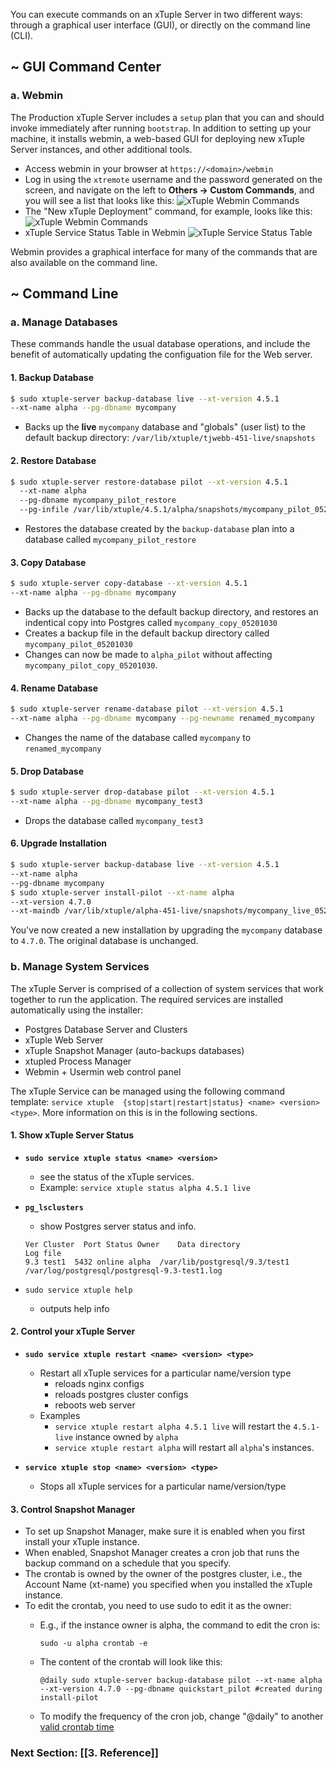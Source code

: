 You can execute commands on an xTuple Server in two different ways: through a graphical user interface (GUI), or directly on the command line (CLI). 

## ~ GUI Command Center

### a. Webmin
The Production xTuple Server includes a `setup` plan that you can and should invoke immediately after running `bootstrap`. In addition to setting up your machine, it installs webmin, a web-based GUI for deploying new xTuple Server instances, and other additional tools.
  - Access webmin in your browser at `https://<domain>/webmin`
  - Log in using the `xtremote` username and the password generated on the screen, and navigate on the left to **Others -> Custom Commands**, and you will see a list that looks like this:
      ![xTuple Webmin Commands](https://s3.amazonaws.com/cdn.xtuplecloud.com/images/xtuple-server/xtuple-webmin-cmdlist.png)
  - The "New xTuple Deployment" command, for example, looks like this:
      ![xTuple Webmin Commands](https://s3.amazonaws.com/cdn.xtuplecloud.com/images/xtuple-server/xtuple-webmin-install-cmd.png)
  - xTuple Service Status Table in Webmin
      ![xTuple Service Status Table](https://s3.amazonaws.com/cdn.xtuplecloud.com/images/xtuple-server/xtuple-webmin-status-table.png)

Webmin provides a graphical interface for many of the commands that are also available on the command line.

## ~ Command Line

### a. Manage Databases

  These commands handle the usual database operations, and include the benefit of automatically updating
  the configuation file for the Web server.

#### 1. **Backup Database**
```sh
$ sudo xtuple-server backup-database live --xt-version 4.5.1 
--xt-name alpha --pg-dbname mycompany
```
  - Backs up the **live** `mycompany` database and "globals" (user list) to the default backup directory: `/var/lib/xtuple/tjwebb-451-live/snapshots`
    
#### 2. **Restore Database**
```sh
$ sudo xtuple-server restore-database pilot --xt-version 4.5.1 
  --xt-name alpha
  --pg-dbname mycompany_pilot_restore
  --pg-infile /var/lib/xtuple/4.5.1/alpha/snapshots/mycompany_pilot_05201030.dirgz
```
  - Restores the database created by the `backup-database` plan into a database called `mycompany_pilot_restore`
  
#### 3. **Copy Database**
```sh
$ sudo xtuple-server copy-database --xt-version 4.5.1 
--xt-name alpha --pg-dbname mycompany
```
  - Backs up the database to the default backup directory, and restores an indentical copy into Postgres called
      `mycompany_copy_05201030`
  - Creates a backup file in the default backup directory called `mycompany_pilot_05201030`
  - Changes can now be made to `alpha_pilot` without affecting `mycompany_pilot_copy_05201030`.

#### 4. **Rename Database**
```sh
$ sudo xtuple-server rename-database pilot --xt-version 4.5.1 
--xt-name alpha --pg-dbname mycompany --pg-newname renamed_mycompany
```
  - Changes the name of the database called `mycompany` to `renamed_mycompany`

#### 5. **Drop Database**
```sh
$ sudo xtuple-server drop-database pilot --xt-version 4.5.1 
--xt-name alpha --pg-dbname mycompany_test3
```
  - Drops the database called `mycompany_test3`

#### 6. Upgrade Installation
```sh
$ sudo xtuple-server backup-database live --xt-version 4.5.1 
--xt-name alpha 
--pg-dbname mycompany
$ sudo xtuple-server install-pilot --xt-name alpha 
--xt-version 4.7.0 
--xt-maindb /var/lib/xtuple/alpha-451-live/snapshots/mycompany_live_05201030.dirgz
```
You've now created a new installation by upgrading the `mycompany` database to `4.7.0`. The original database is unchanged.


### b. Manage System Services

The xTuple Server is comprised of a collection of system services that work together to run the application. The required services are installed automatically using the installer:

  - Postgres Database Server and Clusters
  - xTuple Web Server
  - xTuple Snapshot Manager (auto-backups databases)
  - xtupled Process Manager
  - Webmin + Usermin web control panel

The xTuple Service can be managed using the following command template: `service xtuple  {stop|start|restart|status} <name> <version> <type>`. More information on this is in the following sections.

#### 1. Show xTuple Server Status

  - **`sudo service xtuple status <name> <version>`**
    - see the status of the xTuple services.
    - Example: `service xtuple status alpha 4.5.1 live`

  - **`pg_lsclusters`**
    - show Postgres server status and info.
    ```
    Ver Cluster  Port Status Owner    Data directory                   Log file
    9.3 test1  5432 online alpha  /var/lib/postgresql/9.3/test1  /var/log/postgresql/postgresql-9.3-test1.log
    ```

  - `sudo service xtuple help`
    - outputs help info

#### 2. Control your xTuple Server

  - **`sudo service xtuple restart <name> <version> <type>`**
    - Restart all xTuple services for a particular name/version type
      - reloads nginx configs
      - reloads postgres cluster configs
      - reboots web server
    - Examples
      - `service xtuple restart alpha 4.5.1 live` will restart the `4.5.1-live` instance owned by `alpha`
      - `service xtuple restart alpha` will restart all `alpha`'s instances.
    
  - **`service xtuple stop <name> <version> <type>`**
    - Stops all xTuple services for a particular name/version/type

#### 3. Control Snapshot Manager

  - To set up Snapshot Manager, make sure it is enabled when you first install your xTuple instance. 
  - When enabled, Snapshot Manager creates a cron job that runs the backup command on a schedule that you specify. 
  - The crontab is owned by the owner of the postgres cluster, i.e., the Account Name (xt-name) you specified when you installed the xTuple instance.
  - To edit the crontab, you need to use sudo to edit it as the owner: 
    - E.g., if the instance owner is alpha, the command to edit the cron is: 

      ```sudo -u alpha crontab -e```

    - The content of the crontab will look like this:

      ```@daily sudo xtuple-server backup-database pilot --xt-name alpha --xt-version 4.7.0 --pg-dbname quickstart_pilot #created during install-pilot ```

    - To modify the frequency of the cron job, change "@daily" to another [valid crontab time](https://help.ubuntu.com/community/CronHowto)

### Next Section: [[3. Reference]]